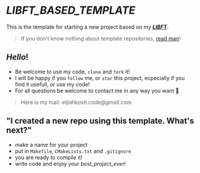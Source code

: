 # *LIBFT_BASED_TEMPLATE*
This is the template for starting a new project based on my **_[LIBFT](https://github.com/elijahkash/libft)_**.

> If you don't know nothing about template repositories, [read man](https://help.github.com/en/github/creating-cloning-and-archiving-repositories/creating-a-repository-from-a-template)!

## _Hello_!
- Be welcome to use my code, `clone` and `fork` it!
- I will be happy if you `follow` me, or `star` this project, ecpecially if you find it usefull, or use my code!
- For all questions be welcome to contact me in any way you want 👋
> Here is my  mail: _elijahkash.code@gmail.com_

## "I created a new repo using this template. What's next?"

- make a name for your project
- put in `Makefile`, `CMakeLists.txt` and `.gitignore`
- you are ready to compile it!
- write code and enjoy your *_best_project_ever_*!
